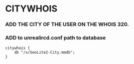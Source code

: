 # CITYWHOIS
### ADD THE CITY OF THE USER ON THE WHOIS 320.

### ADD to unrealircd.conf path to database
```
citywhois {
    db "/x/GeoLite2-City.mmdb";
}